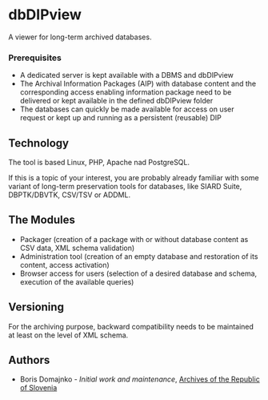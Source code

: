 # dbDIPview

A viewer for long-term archived databases.

### Prerequisites
* A dedicated server is kept available with a DBMS and dbDIPview
* The Archival Information Packages (AIP) with database content and the corresponding access enabling information package need to be delivered or kept available in the defined dbDIPview folder
* The databases can quickly be made available for access on user request or kept up and running as a persistent (reusable) DIP

## Technology
The tool is based Linux, PHP, Apache nad PostgreSQL.

If this is a topic of your interest, you are probably already familiar with some variant of long-term preservation tools for databases, like SIARD Suite, DBPTK/DBVTK, CSV/TSV or ADDML.

## The Modules
* Packager (creation of a package with or without database content as CSV data, XML schema validation)
* Administration tool (creation of an empty database and restoration of its content, access activation)
* Browser access for users (selection of a desired database and schema, execution of the available queries)

## Versioning
For the archiving purpose, backward compatibility needs to be maintained at least on the level of XML schema.

## Authors

* Boris Domajnko - *Initial work and maintenance*, [Archives of the Republic of Slovenia](http://www.arhiv.gov.si/en/)
